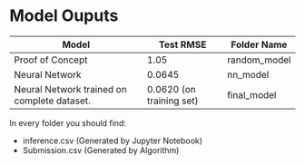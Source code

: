 # Model Ouputs

| Model                                       | Test RMSE                | Folder Name  |
| ------------------------------------------- | ------------------------ | ------------ |
| Proof of Concept                            | 1.05                     | random_model |
| Neural Network                              | 0.0645                   | nn_model     |
| Neural Network trained on complete dataset. | 0.0620 (on training set) | final_model  |

In every folder you should find:

- inference.csv (Generated by Jupyter Notebook)
- Submission.csv (Generated by Algorithm)